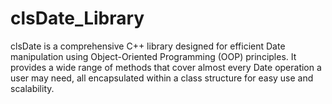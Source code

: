 # clsDate_Library
clsDate is a comprehensive C++ library designed for efficient Date manipulation using Object-Oriented Programming (OOP) principles. It provides a wide range of methods that cover almost every Date operation a user may need, all encapsulated within a class structure for easy use and scalability.

